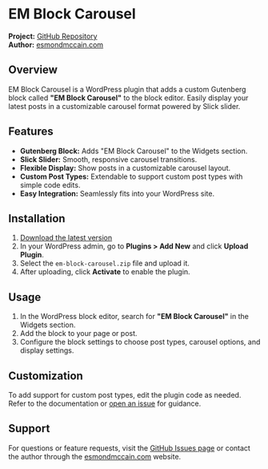 
# EM Block Carousel

**Project:** [GitHub Repository](https://github.com/Esmond-M/em-block-carousel)  
**Author:** [esmondmccain.com](https://esmondmccain.com/)

## Overview

EM Block Carousel is a WordPress plugin that adds a custom Gutenberg block called **"EM Block Carousel"** to the block editor. Easily display your latest posts in a customizable carousel format powered by Slick slider.

## Features

- **Gutenberg Block:** Adds "EM Block Carousel" to the Widgets section.
- **Slick Slider:** Smooth, responsive carousel transitions.
- **Flexible Display:** Show posts in a customizable carousel layout.
- **Custom Post Types:** Extendable to support custom post types with simple code edits.
- **Easy Integration:** Seamlessly fits into your WordPress site.

## Installation

1. [Download the latest version](https://github.com/Esmond-M/em-block-carousel/blob/main/em-block-carousel.zip)  
2. In your WordPress admin, go to **Plugins > Add New** and click **Upload Plugin**.
3. Select the `em-block-carousel.zip` file and upload it.
4. After uploading, click **Activate** to enable the plugin.

## Usage

1. In the WordPress block editor, search for **"EM Block Carousel"** in the Widgets section.
2. Add the block to your page or post.
3. Configure the block settings to choose post types, carousel options, and display settings.

## Customization

To add support for custom post types, edit the plugin code as needed. Refer to the documentation or [open an issue](https://github.com/Esmond-M/em-block-carousel/issues) for guidance.

## Support

For questions or feature requests, visit the [GitHub Issues page](https://github.com/Esmond-M/em-block-carousel/issues) or contact the author through the [esmondmccain.com](https://esmondmccain.com/) website.


